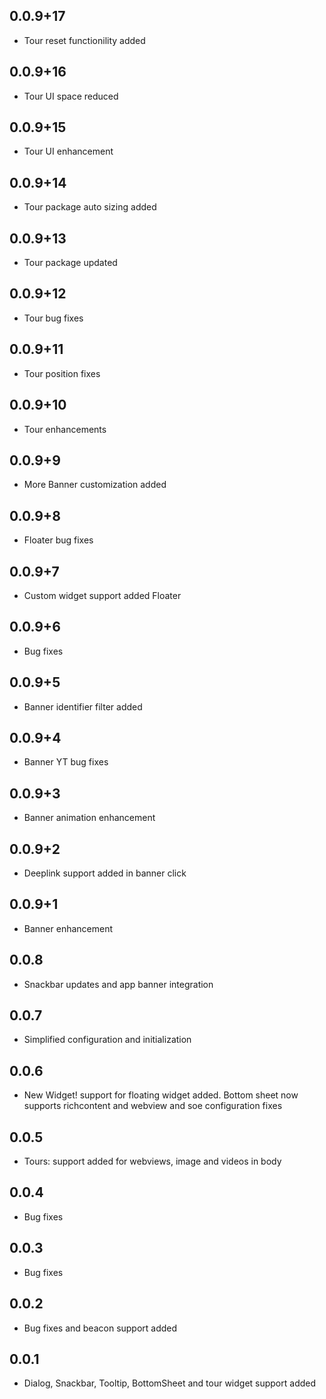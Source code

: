 ## 0.0.9+17

- Tour reset functionility added

## 0.0.9+16

- Tour UI space reduced

## 0.0.9+15

- Tour UI enhancement

## 0.0.9+14

- Tour package auto sizing added

## 0.0.9+13

- Tour package updated

## 0.0.9+12

- Tour bug fixes

## 0.0.9+11

- Tour position fixes

## 0.0.9+10

- Tour enhancements

## 0.0.9+9

- More Banner customization added

## 0.0.9+8

- Floater bug fixes

## 0.0.9+7

- Custom widget support added Floater

## 0.0.9+6

- Bug fixes

## 0.0.9+5

- Banner identifier filter added

## 0.0.9+4

- Banner YT bug fixes

## 0.0.9+3

- Banner animation enhancement

## 0.0.9+2

- Deeplink support added in banner click

## 0.0.9+1

- Banner enhancement

## 0.0.8

- Snackbar updates and app banner integration

## 0.0.7

- Simplified configuration and initialization

## 0.0.6

- New Widget! support for floating widget added. Bottom sheet now supports richcontent and webview and soe configuration fixes

## 0.0.5

- Tours: support added for webviews, image and videos in body

## 0.0.4

- Bug fixes

## 0.0.3

- Bug fixes

## 0.0.2

- Bug fixes and beacon support added

## 0.0.1

- Dialog, Snackbar, Tooltip, BottomSheet and tour widget support added
